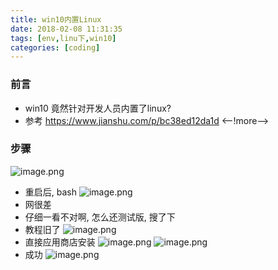```yaml
---
title: win10内置Linux
date: 2018-02-08 11:31:35
tags: [env,linu下,win10]
categories: [coding]
---
```

### 前言
* win10 竟然针对开发人员内置了linux?
* 参考 https://www.jianshu.com/p/bc38ed12da1d
<--!more-->
### 步骤
![image.png](http://upload-images.jianshu.io/upload_images/4832809-6b81d1fce2f79b33.png?imageMogr2/auto-orient/strip%7CimageView2/2/w/1240)
* 重启后, bash
![image.png](http://upload-images.jianshu.io/upload_images/4832809-44a40cf84d8eff02.png?imageMogr2/auto-orient/strip%7CimageView2/2/w/1240)
* 网很差
* 仔细一看不对啊, 怎么还测试版, 搜了下
* 教程旧了
![image.png](http://upload-images.jianshu.io/upload_images/4832809-ef5906581a5ba075.png?imageMogr2/auto-orient/strip%7CimageView2/2/w/1240)
* 直接应用商店安装
![image.png](http://upload-images.jianshu.io/upload_images/4832809-e8e1aa5778a7d897.png?imageMogr2/auto-orient/strip%7CimageView2/2/w/1240)
![image.png](http://upload-images.jianshu.io/upload_images/4832809-ef5906581a5ba075.png?imageMogr2/auto-orient/strip%7CimageView2/2/w/1240)
* 成功
![image.png](http://upload-images.jianshu.io/upload_images/4832809-7bfcaa0626c04ee9.png?imageMogr2/auto-orient/strip%7CimageView2/2/w/1240)

